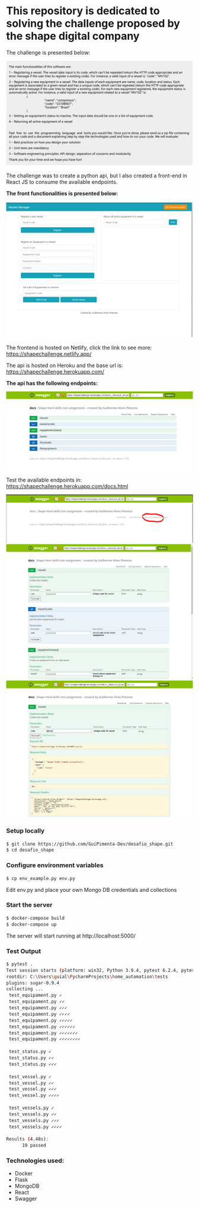 # This repository is dedicated to solving the challenge proposed by the shape digital company

The challenge is presented below:

<img src = "utils/hard-skills-assignment-shape.PNG">


The challenge was to create a python api, but I also created a front-end in React JS to consume the available endpoints.

**The front functionalities is presented below:**

<img src = "utils/gif-frontend2.gif">

 
The frontend is hosted on Netlify, click the link to see more: https://shapechallenge.netlify.app/

The api is hosted on Heroku and the base url is: https://shapechallenge.herokuapp.com/

**The api has the following endpoints:**

<img src ="utils/available_endpoints.PNG">


Test the available endpoints in: https://shapechallenge.herokuapp.com/docs.html

<img src="utils/expand_operations.PNG">
<img src="utils/api_documentation.PNG">
<img src="utils/created_vessel_endpoint.PNG">


### Setup locally
```bash
$ git clone https://github.com/GuiPimenta-Dev/desafio_shape.git
$ cd desafio_shape
```

### Configure environment variables
```bash
$ cp env_example.py env.py
```

Edit env.py and place your own Mongo DB credentials and collections

### Start the server
```bash
$ docker-compose build
$ docker-compose up
```

The server will start running at http://localhost:5000/



### Test Output
```bash
$ pytest .
Test session starts (platform: win32, Python 3.9.4, pytest 6.2.4, pytest-sugar 0.9.4)
rootdir: C:\Users\guial\PycharmProjects\home_automation\tests
plugins: sugar-0.9.4
collecting ... 
 test_equipament.py ✓                                                                                   5% ▌
 test_equipament.py ✓✓                                                                                 11% █▏        
 test_equipament.py ✓✓✓                                                                                16% █▋        
 test_equipament.py ✓✓✓✓                                                                               21% ██▏       
 test_equipament.py ✓✓✓✓✓                                                                              26% ██▋       
 test_equipament.py ✓✓✓✓✓✓                                                                             32% ███▎      
 test_equipament.py ✓✓✓✓✓✓✓                                                                            37% ███▊      
 test_equipament.py ✓✓✓✓✓✓✓✓                                                                           42% ████▎     

 test_status.py ✓                                                                                      47% ████▊     
 test_status.py ✓✓                                                                                     53% █████▍    
 test_status.py ✓✓✓                                                                                    58% █████▊    

 test_vessel.py ✓                                                                                      63% ██████▍   
 test_vessel.py ✓✓                                                                                     68% ██████▉   
 test_vessel.py ✓✓✓                                                                                    74% ███████▍  
 test_vessel.py ✓✓✓✓                                                                                   79% ███████▉  

 test_vessels.py ✓                                                                                     84% ████████▌ 
 test_vessels.py ✓✓                                                                                    89% ████████▉ 
 test_vessels.py ✓✓✓                                                                                   95% █████████▌ 
 test_vessels.py ✓✓✓✓                                                                                  100% ██████████                                                                                                                                    

Results (4.48s):
      19 passed
```

### Technologies used:

* Docker
* Flask
* MongoDB
* React
* Swagger

